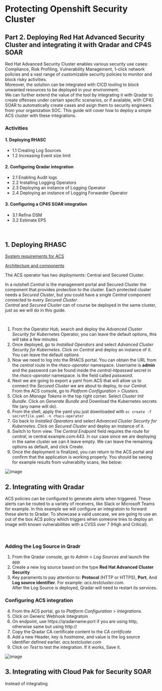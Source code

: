 # Protecting Openshift Security Cluster
## Part 2. Deploying Red Hat Advanced Security Cluster and integrating it with Qradar and CP4S SOAR

Red Hat Advanced Security Cluster enables various security use cases: Compliance, Risk Profiling, Vulnerability Management, 1-click network policies and a vast range of customizable security policies to monitor and block risky activities. <br>
Moreover, the solution can be integrated with CICD tooling to block unwanted resources to be deployed in your environment. <br>
We can further extend the value of the tool by integrating it with Qradar to create offenses under certain specific scenarios, or if available, with CP4S SOAR to automatically create cases and asign them to security engineers from your organization SOC.
This guide will cover how to deploy a simple ACS cluster with these integrations.


### Activities
#### 1. Deploying RHASC
- 1.1 Creating Log Sources
- 1.2 Increasing Event size limit
#### 2. Configuring Qradar integration
- 2.1 Enabling Audit logs
- 2.2 Installing Logging Operators
- 2.3 Deploying an instance of Logging Operator
- 2.4 Deploying an instance of Logging Forwarder Operator
#### 3. Configuring a CP4S SOAR integration
- 3.1 Refine DSM
- 3.2 Estimate EPS


<br>

## 1. Deploying RHASC
[System requirements for ACS](https://docs.openshift.com/acs/3.69/installing/prerequisites.html) <br>

[Architecture and components](https://docs.openshift.com/acs/3.69/architecture/acs-architecture.html)

The ACS operator has two *deployments*: Central and Secured Cluster.

In a nutshell *Central* is the management portal and Secured Cluster the component that provides protection to the cluster. Each protected cluster needs a *Secured Cluster*, but you could have a single *Central* component connected to every *Secured Cluster*. <br>
*Central* and *Secured Cluster* can of course be deployed in the same cluster, just as we will do in this guide.

<br>

1. From the Operator Hub, search and deploy the *Advanced Cluster Security for Kubernetes* Operator, you can leave the default options, this will take a few minutes
2. Once deployed, go to *Installed Operators* and select *Advanced Cluster Security for Kubernetes*. Click on *Central* and deploy an instance of it. You can leave the default options
3. Now we need to log into the RHACS portal. You can obtain the URL from the *central* route in the *rhacs-operator* namespace. Username is **admin** and the password can be found inside the *central-htpasswd* secret in the *rhacs-operator* namespace. Is the field called *password*.
4. Next we are going to export a yaml from ACS that will allow us to connect the *Secured Cluster* we are about to deploy, to our *Central*. From the ACS console, go to *Platform Configuration > Clusters*.
5. Click on *Manage Tokens* in the top right corner. Select *Cluster Init Bundle*. Click on *Generate Bundle* and Download the Kubernetes secrets file (any name will do).
6. From the shell, apply the yaml you just downloaded with  `oc create -f secretfile.yaml -n rhacs-operator`
7. Go back to *Installed Operators* and select *Advanced Cluster Security for Kubernetes*. Click on *Secured Cluster* and deploy an instance of it.
8. Switch to form view. The *Central Endpoint* field requires the route for *central*, ie central.example.com:443. In our case since we are deploying in the same cluster we can it leave empty. We can leave the remaining options as default, and click Create.
9. Once the deployment is finalized, you can return to the ACS portal and confirm that the application is working properly. You should be seeing for example results from vulnerabilty scans, like below:

![image](https://user-images.githubusercontent.com/75438200/166227544-cce99568-20e8-45da-be26-21d4f928ac73.png)

## 2. Integrating with Qradar
ACS policies can be configured to generate alerts when triggered. These alerts can be routed to a variety of receivers, like Slack or Microsoft Teams for example.
In this example we will configure an integratoin to forward these alerts to Qradar.
To showcase a valid usecase, we are going to use an out of the box ACS policy which triggers when someone tries to deploy an image with known vulnerabilities with a CVSS over 7 (High and Critical).

<br>

### Adding the Log Source in Qradr
1. From the Qradar console, go to *Admin* > *Log Sources* and launch the app
2. Create a new log source based on the type **Red Hat Advanced Cluster Security**
3. Key paraments to pay attention to: **Protocol** (HTTP or HTTPS), **Port**, And **Log source identifier**. For example: *acs.testcluster.com*. <br> After the Log Source is deployed, Qradar will need to restart its services.
### Configuring ACS integration
4. From the ACS portal, go to *Platform Configuration* > *Integrations*.
6. Click on Generic Webhook Integratoin
7. On endpoint, use https://qradarname:port if you are using http, otherwise same but using http://
8. Copy the Qradar CA certificate content to the *CA certificate*
9. Add a new Header, key is *hostname*, and value is the log source identifier defined earlier. *acs.testcluster.com*
10. Click on *Test* to test the integration. If it works, Save it.

![image](https://user-images.githubusercontent.com/75438200/166304686-cd4ce623-20f8-4d3a-86d2-0c4441273eb3.png)

## 3. Integrating with Cloud Pak for Security SOAR
Instead of integrating 
